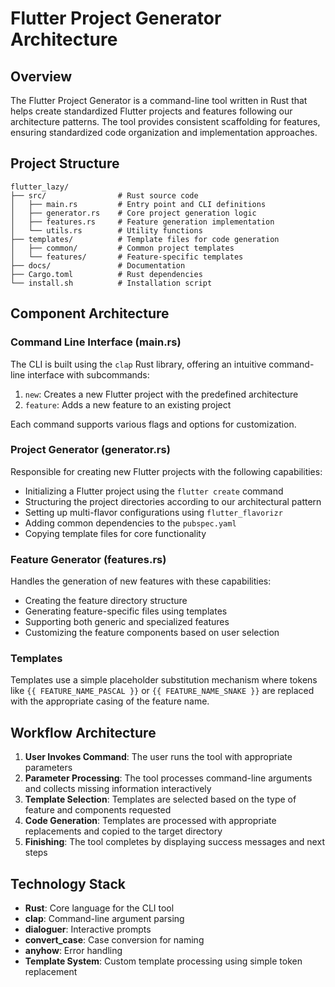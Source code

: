 # Flutter Project Generator Architecture

## Overview

The Flutter Project Generator is a command-line tool written in Rust that helps create standardized Flutter projects and features following our architecture patterns. The tool provides consistent scaffolding for features, ensuring standardized code organization and implementation approaches.

## Project Structure

```
flutter_lazy/
├── src/                # Rust source code
│   ├── main.rs         # Entry point and CLI definitions
│   ├── generator.rs    # Core project generation logic
│   ├── features.rs     # Feature generation implementation
│   └── utils.rs        # Utility functions
├── templates/          # Template files for code generation
│   ├── common/         # Common project templates
│   └── features/       # Feature-specific templates
├── docs/               # Documentation
├── Cargo.toml          # Rust dependencies
└── install.sh          # Installation script
```

## Component Architecture

### Command Line Interface (main.rs)

The CLI is built using the `clap` Rust library, offering an intuitive command-line interface with subcommands:

1. `new`: Creates a new Flutter project with the predefined architecture
2. `feature`: Adds a new feature to an existing project

Each command supports various flags and options for customization.

### Project Generator (generator.rs)

Responsible for creating new Flutter projects with the following capabilities:

- Initializing a Flutter project using the `flutter create` command
- Structuring the project directories according to our architectural pattern
- Setting up multi-flavor configurations using `flutter_flavorizr`
- Adding common dependencies to the `pubspec.yaml`
- Copying template files for core functionality

### Feature Generator (features.rs)

Handles the generation of new features with these capabilities:

- Creating the feature directory structure
- Generating feature-specific files using templates
- Supporting both generic and specialized features
- Customizing the feature components based on user selection

### Templates

Templates use a simple placeholder substitution mechanism where tokens like `{{ FEATURE_NAME_PASCAL }}` or `{{ FEATURE_NAME_SNAKE }}` are replaced with the appropriate casing of the feature name.

## Workflow Architecture

1. **User Invokes Command**: The user runs the tool with appropriate parameters
2. **Parameter Processing**: The tool processes command-line arguments and collects missing information interactively
3. **Template Selection**: Templates are selected based on the type of feature and components requested
4. **Code Generation**: Templates are processed with appropriate replacements and copied to the target directory
5. **Finishing**: The tool completes by displaying success messages and next steps

## Technology Stack

- **Rust**: Core language for the CLI tool
- **clap**: Command-line argument parsing
- **dialoguer**: Interactive prompts
- **convert_case**: Case conversion for naming
- **anyhow**: Error handling
- **Template System**: Custom template processing using simple token replacement
